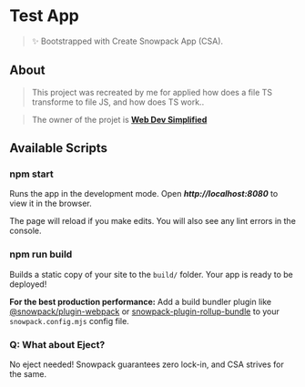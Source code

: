 # Test App

> ✨ Bootstrapped with Create Snowpack App (CSA).

## About

> This project was recreated by me for applied how does a file TS transforme to file JS, and how does TS work..


> The owner of the projet is **[Web Dev Simplified](https://courses.webdevsimplified.com/)**

## Available Scripts

### npm start

Runs the app in the development mode.
Open  ***http://localhost:8080*** to view it in the browser.

The page will reload if you make edits.
You will also see any lint errors in the console.

### npm run build

Builds a static copy of your site to the `build/` folder.
Your app is ready to be deployed!

**For the best production performance:** Add a build bundler plugin like [@snowpack/plugin-webpack](https://github.com/snowpackjs/snowpack/tree/main/plugins/plugin-webpack) or [snowpack-plugin-rollup-bundle](https://github.com/ParamagicDev/snowpack-plugin-rollup-bundle) to your `snowpack.config.mjs` config file.


### Q: What about Eject?

No eject needed! Snowpack guarantees zero lock-in, and CSA strives for the same.
